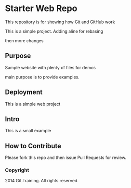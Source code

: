 # Starter Web Repo

This repository is for showing how Git and GitHub work

This is a simple project. Adding aline for rebasing

then more changes

## Purpose

Sample website with plenty of files for demos

main purpose is to provide examples.

## Deployment

This is a simple web project

## Intro

This is a small example

## How to Contribute

Please fork this repo and then issue Pull Requests for review.

### Copyright

2014 Git.Training. All rights reserved.